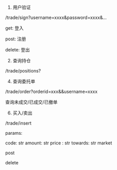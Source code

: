 # 

1. 用户验证

/trade/sign?username=xxxx&password=xxxx&...


get: 登入

post: 注册

delete: 登出

2. 查询持仓

/trade/positions?


4. 查询委托单


/trade/order?orderid=xxx&&username=xxxx

查询未成交/已成交/已撤单

6. 买入/卖出

/trade/insert


params:

code: str
amount: str
price : str
towards: str
market


post

delete
